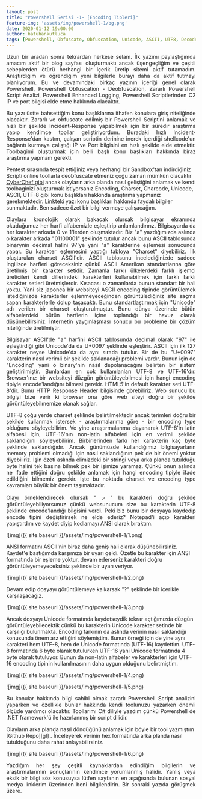 ```yaml
---
layout: post
title: "Powershell Serisi -1- [Encoding Tipleri]"
feature-img: 'assets/img/powershell-1/bg.png'
date: 2020-01-12 19:00:00
author: batuhankutluca
tags: [Powershell, Obfuscate, Obfuscation, Unicode, ASCII, UTF8, Decode, Encode]
---
```


<p align="justify">Uzun bir aradan sonra tekrardan herkese selam. İlk yazımı paylaştığımda amacım aktif bir blog sayfası oluşturmaktı ancak üşengeçliğim ve çeşitli sebeplerden ötürü herhangi bir içerik üretip sitemi aktif tutamadım. Araştırdığım ve öğrendiğim yeni bilgilerle burayı daha da aktif tutmayı planlıyorum. Bu ve devamındaki birkaç yazının içeriği genel olarak Powershell, Powershell Obfuscation - Deobfuscation, Zararlı Powershell Script Analizi, Powershell Enhanced Logging, Powershell Scriptlerinden C2 IP ve port bilgisi elde etme hakkında olacaktır.</p>

<p align="justify">Bu yazı üstte bahsettiğim konu başlıklarına ithafen konulara giriş niteliğinde olacaktır. Zararlı ve obfuscate edilmiş bir Powershell Scriptini anlamak ve hızlı bir şekilde Incident-Response yapabilmek için bir süredir araştırma yapıp kendimce toollar geliştiriyordum. Buradaki hızlı Incident-Response'dan kastım, çalışan scriptin derinine inerek içerdiği shellcode'un bağlantı kurmaya çalıştığı IP ve Port bilgisini en hızlı şekilde elde etmektir. Toolbagimi oluşturmak için belli başlı konu başlıkları hakkında biraz araştırma yapmam gerekti.</p>

Pentest sırasında tespit ettiğiniz veya herhangi bir Sandbox'tan indirdiğiniz Scripti online toollarla deobfuscate etmeniz çoğu zaman mümkün olacaktır [CyberChef gibi][cyber-chef] ancak olayların arka planda nasıl geliştiğini anlamak ve kendi toolbaginizi oluşturmak istiyorsanız Encoding, Charset, Charcode, Unicode, ASCII, UTF-8 gibi konu başlıkları hakkında araştırma yapmanız gerekmektedir. [Linkteki][uni] yazı konu başlıkları hakkında faydalı bilgiler sunmaktadır. Ben sadece özet bir bilgi vermeye çalışacağım.

<p align="justify">Olaylara kronolojik olarak bakacak olursak bilgisayar ekranında okuduğumuz her harfi alfabemizle eşleştirip anlamlandırırız. Bilgisayarda da her karakter arkada 0 ve 1'lerden oluşmaktadır. Biz "a" yazdığımızda aslında o karakter arkada "01100001" şeklinde tutulur ancak bunu ASCII tablosunda binarynin decimal halini 97'ye yani "a" karakterine eşlemesi sonucunda yapar. Bu karakter eşlemesini yaptığı tabloya "Charset" diyebiliriz. İlk oluşturulan charset ASCII'dir. ASCII tablosunu incelediğinizde sadece İngilizce harfleri göreceksiniz çünkü ASCII Amerikan standartlarına göre üretilmiş bir karakter setidir. Zamanla farklı ülkelerdeki farklı işlemci üreticileri kendi dillerindeki karakterleri kullanabilmek için farklı farklı karakter setleri üretmişlerdir. Kısacası o zamanlarda bunun standart bir hali yoktu. Yani siz japonca bir websiteyi ASCII encoding tipinde görüntülemek istediğinizde karakterler eşlenmeyeceğinden görüntülediğiniz site saçma sapan karakterlerle dolup taşacaktı. Bunu standartlaştırmak için "Unicode" adı verilen bir charset oluşturulmuştur. Bunu dünya üzerinde bütün alfabelerdeki bütün harflerin içine toplandığı bir havuz olarak düşünebilirsiniz. İnternetin yaygınlaşması sonucu bu probleme bir çözüm niteliğinde üretilmiştir.</p>

<p align="justify">Bilgisayar ASCII'de "a" harfini ASCII tablosunda decimal olarak "97" ile eşleştirdiği gibi Unicode'da da U+0097 şeklinde eşleştirir. ASCII için ilk 127 karakter neyse Unicode'da da aynı sırada tutulur. Bir de bu "U+0097" karakterin nasıl verimli bir şekilde saklanacağı problemi vardır. Bunun için de "Encoding" yani o binary'nin nasıl depolanacağını belirten bir sistem geliştirilmiştir. Bunlardan en çok kullanılanları UTF-8 ve UTF-16'dır. Browser'ınız bir websiteyi düzgün görüntüleyebilmesi için hangi encoding tipiyle encode'landığını bilmesi gerekir. HTML5'in default karakter seti UTF-8'dir. Bunu HTTP Response Header bilgisinde görebiliriz. Web sunucu bu bilgiyi bize verir ki browser ona göre web siteyi doğru bir şekilde görüntüleyebilmemize olanak sağlar.</p>

<p align="justify">UTF-8 çoğu yerde charset şeklinde belirtilmektedir ancak terimleri doğru bir şekilde kullanmak istersek - araştırmalarıma göre - bir encoding type olduğunu söyleyebilirim. Ve yine araştırmalarıma dayanarak UTF-8'in latin alfabesi için, UTF-16'nın non-latin alfabeleri için en verimli şekilde saklandığını söyleyebilirim. Birbirlerinden farkı her karakterin kaç byte şeklinde saklandığıdır. Ancak günümüzde kullandığımız bilgisayarların memory problemi olmadığı için nasıl saklandığının pek de bir önemi yoktur diyebiliriz. İşin özeti aslında elimizdeki bir stringi veya arka planda tutulduğu byte halini tek başına bilmek pek bir işimize yaramaz. Çünkü onun aslında ne ifade ettiğini doğru şekilde anlamak için hangi encoding tipiyle ifade edildiğini bilmemiz gerekir. İşte bu noktada charset ve encoding type kavramları büyük bir önem taşımaktadır.</p>

<p align="justify">Olayı örneklendirecek olursak "ァ" bu karakteri doğru şekilde görüntüleyebiliyorsunuz çünkü websunucum size bu karakterin UTF-8 şeklinde encode'landığı bilgisini verdi. Peki biz bunu bir dosyaya kaydedip encode tipini değiştirirsek ne elde ederiz? Notepad'i açıp karakteri yapıştırdım ve kaydet diyip kodlamayı ANSI olarak bıraktım.</p>

![img]({{ site.baseurl }}/assets/img/powershell-1/1.png)

<p>ANSI formatını ASCII'nin biraz daha geniş hali olarak düşünebilirsiniz. Kaydet'e bastığımda karşımıza bir uyarı geldi. Özetle bu karakter için ANSI formatında bir eşleme yoktur, devam ederseniz karakteri doğru görüntüleyemeyeceksiniz şeklinde bir uyarı veriyor. </p> 

![img]({{ site.baseurl }}/assets/img/powershell-1/2.png)

Devam edip dosyayı görüntülemeye kalkarsak "?" şeklinde bir içerikle karşılaşacağız. 

![img]({{ site.baseurl }}/assets/img/powershell-1/3.png)

<p>Ancak dosyayı Unicode formatında kaydetseydik tekrar açtığımızda düzgün görüntüleyebilecektik çünkü bu karakterin Unicode karakter setinde bir karşılığı bulunmakta. Encoding farkının da aslında verinin nasıl saklandığı konusunda önem arz ettiğini söylemiştim. Bunun örneği için de yine aynı karakteri hem UTF-8, hem de Unicode formatında (UTF-16) kaydettim. UTF-8 formatında 6 byte olarak tutulurken UTF-16 yani Unicode formatında 4 byte olarak tutuluyor. Bunun da non-latin alfabeler ve karakterleri için UTF-16 encoding tipinin kullanılmasının daha uygun olduğunu belirtmiştim.</p>

![img]({{ site.baseurl }}/assets/img/powershell-1/4.png)

![img]({{ site.baseurl }}/assets/img/powershell-1/5.png)

<p align="justify">Bu konular hakkında bilgi sahibi olmak zararlı Powershell Script analizini yaparken ve özellikle bunlar hakkında kendi toolunuzu yazarken önemli ölçüde yardımcı olacaktır. Toollarımı C# diliyle yazdım çünkü Powershell de .NET framework'ü ile hazırlanmış bir script dilidir. </p> 
Olayların arka planda nasıl döndüğünü anlamak için böyle bir tool yazmıştım [Github Repo][gl] . İnceleyerek verinin hex formatında arka planda nasıl tutulduğunu daha rahat anlayabilirsiniz. 

![img]({{ site.baseurl }}/assets/img/powershell-1/6.png)

<p align="justify">Yazdığım her şey çeşitli kaynaklardan edindiğim bilgilerin ve araştırmalarımın sonuçlarının kendimce yorumlanmış halidir. Yanlış veya eksik bir bilgi söz konusuysa lütfen sayfanın en aşağısında bulunan sosyal medya linklerim üzerinden beni bilgilendirin. Bir sonraki yazıda görüşmek üzere. </p>

[cyber-chef]: https://gchq.github.io/CyberChef/
[uni]: https://www.joelonsoftware.com/2003/10/08/the-absolute-minimum-every-software-developer-absolutely-positively-must-know-about-unicode-and-character-sets-no-excuses/
[gl]: https://github.com/batuhankutluca/SystemEncoding/





